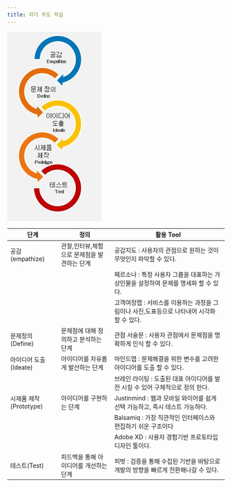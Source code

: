 ```yaml
---
title: 자기 주도 학습
---
```


![image](Image/Week1_Image.jpg)


| 단계 |정의|               활용 Tool                |
|----|----------------|------------------------------------|
| 공감(empathize) |관찰,인터뷰,체험으로 문제점을 발견하는 단계| 공감지도 : 사용자의 관점으로 원하는 것이 무엇인지 파악할 수 있다.|
|||페르소나 : 특정 사용자 그룹을 대표하는 가상인물을 설정하여 문제를 명세화 할 수 있다.|
|||고객여정맵 : 서비스를 이용하는 과정을 그림이나 사진,도표등으로 나타내어 시각화 할 수 있다.|
| 문제정의(Define) |문제점에 대해 정의하고 분석하는 단계| 관점 서술문 : 사용자 관점에서 문제점을 명확하게 인식 할 수 있다.|
| 아이디어 도출(Ideate) |아이디어를 자유롭게 발산하는 단계| 마인드맵 : 문제해결을 위한 변수를 고려한 아이디어를 도출 할 수 있다.|
|||브레인 라이팅 : 도출된 대표 아이디어를 발전 시킬 수 있어 구체적으로 정의 한다.|
| 시제품 제작(Prototype) |아이디어를 구현하는 단계| Justinmind : 웹과 모바일 와이어를 쉽게 선택 가능하고, 즉시 테스트 가능하다.|
|||Balsamiq :  가장 직관적인 인터페이스와 편집하기 쉬운 구조이다|
|||Adobe XD : 사용자 경험기반 프로토타입 디자인 툴이다.|
| 테스트(Test) |피드백을 통해 아이디어를 개선하는 단계 |피벗 : 검증을 통해 수집된 기반을 바탕으로 개발의 방향을 빠르게 전환해나갈 수 있다.|

